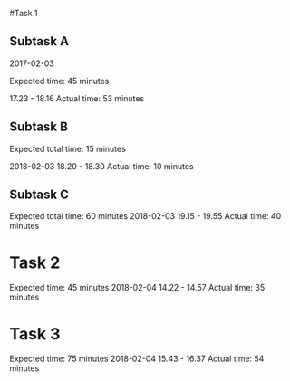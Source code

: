 #Task 1
## Subtask A
2017-02-03

Expected  time: 45 minutes

17.23 - 18.16
Actual time: 53 minutes

## Subtask B

Expected total time: 15 minutes

2018-02-03
18.20 - 18.30
Actual time: 10 minutes


## Subtask C

Expected total time: 60 minutes
2018-02-03
19.15 - 19.55
Actual time: 40 minutes



# Task 2
Expected time: 45 minutes
2018-02-04
14.22 - 14.57
Actual time: 35 minutes


# Task 3
Expected time: 75 minutes
2018-02-04
15.43 - 16.37
Actual time: 54 minutes
